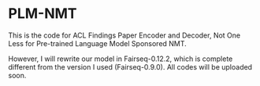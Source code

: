 # PLM-NMT
This is the code for ACL Findings Paper Encoder and Decoder, Not One Less for Pre-trained Language Model Sponsored NMT. 

However, I will rewrite our model in Fairseq-0.12.2, which is complete different from the version I used (Fairseq-0.9.0). All codes will be uploaded soon.
